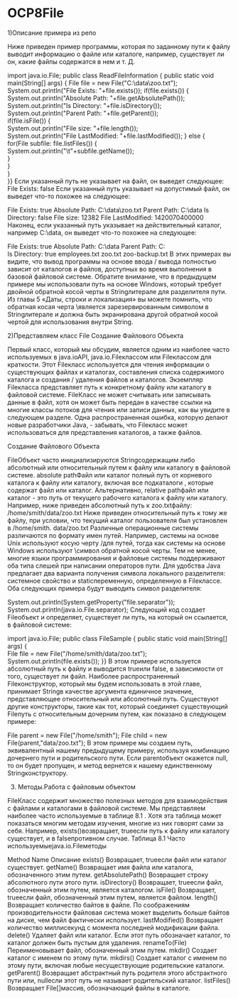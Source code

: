 # OCP8File

1)Описание примера из репо

Ниже приведен пример программы, которая по заданному пути к файлу выводит информацию о файле или каталоге, например, существует ли он, какие файлы содержатся в нем и т. Д.

import java.io.File;
public class ReadFileInformation { 
  public static void main(String[] args) { 
     File file = new File("C:\\data\\zoo.txt");   
   System.out.println("File Exists: "+file.exists());
      if(file.exists()) {   
      System.out.println("Absolute Path: "+file.getAbsolutePath());   
      System.out.println("Is Directory: "+file.isDirectory());  
       System.out.println("Parent Path: "+file.getParent());    
     if(file.isFile()) {  
          System.out.println("File size: "+file.length());      
      System.out.println("File LastModified: "+file.lastModified()); 
        } else {       
     for(File subfile: file.listFiles()) {     
          System.out.println("\t"+subfile.getName());    
        }  
       }   
   }   
}}
Если указанный путь не указывает на файл, он выведет следующее:
File Exists: false
Если указанный путь указывает на допустимый файл, он выведет что-то похожее на следующее:

File Exists: true
Absolute Path: C:\data\zoo.txt
Parent Path: C:\data
Is Directory: false
File size: 12382
File LastModified: 1420070400000
Наконец, если указанный путь указывает на действительный каталог, например C:\data, он выведет что-то похожее на следующее:

File Exists: true
Absolute Path: C:\data
Parent Path: C:\
Is Directory: true 
  employees.txt
   zoo.txt
   zoo-backup.txt
В этих примерах вы видите, что вывод программы на основе ввода / вывода полностью зависит от каталогов и файлов, доступных во время выполнения в базовой файловой системе.
Обратите внимание, что в предыдущем примере мы использовали путь на основе Windows, который требует двойной обратной косой черты в Stringлитерале для разделителя пути.
Из главы 5 «Даты, строки и локализация» вы можете помнить, что обратная косая черта \является зарезервированным символом в Stringлитерале и должна 
быть экранирована другой обратной косой чертой для использования внутри String.

2)Представляем класс File
Создание Файлового Объекта

Первый класс, который мы обсудим, является одним из наиболее часто используемых в java.ioAPI, java.io.Fileклассом или Fileклассом для краткости. Этот Fileкласс используется для чтения информации о существующих файлах и каталогах, составления списка содержимого каталога и создания / удаления файлов и каталогов.
Экземпляр Fileкласса представляет путь к конкретному файлу или каталогу в файловой системе. FileКласс не может считывать или записывать данные в файл, хотя он может быть передан в качестве ссылки на многие классы потоков для чтения или записи данных, как вы увидите в следующем разделе.
Одна распространенная ошибка, которую делают новые разработчики Java, - забывать, что Fileкласс может использоваться для представления каталогов, а также файлов.

Создание Файлового Объекта

FileОбъект часто инициализируются Stringсодержащим либо абсолютный или относительный путем к файлу или каталогу в файловой системе. absolute pathФайл или каталог полный путь от корневого каталога к файлу или каталогу, включая все подкаталоги , которые содержат файл или каталог. Альтернативно, relative pathфайл или каталог - это путь от текущего рабочего каталога к файлу или каталогу. Например, ниже приведен абсолютный путь к zoo.txtфайлу:
/home/smith/data/zoo.txt
Ниже приведен относительный путь к тому же файлу, при условии, что текущий каталог пользователя был установлен в /home/smith.
data/zoo.txt
Различные операционные системы различаются по формату имен путей. Например, системы на основе Unix используют косую черту /для путей, тогда как системы на основе Windows используют \символ обратной косой черты. Тем не менее, многие языки программирования и файловые системы поддерживают оба типа слешей при написании операторов пути. Для удобства Java предлагает два варианта получения символа локального разделителя: системное свойство и staticпеременную, определенную в Fileклассе. Оба следующих примера будут выводить символ разделителя:

System.out.println(System.getProperty("file.separator"));
System.out.println(java.io.File.separator);
Следующий код создает Fileобъект и определяет, существует ли путь, на который он ссылается, в файловой системе:

import java.io.File;
public class FileSample { 
  public static void main(String[] args) {  
    File file = new File("/home/smith/data/zoo.txt");    
  System.out.println(file.exists()); 
  }}
В этом примере используется абсолютный путь к файлу и выводится trueили false, в зависимости от того, существует ли файл. Наиболее распространенный Fileконструктор, который мы будем использовать в этой главе, принимает Stringв качестве аргумента единичное значение, представляющее относительный или абсолютный путь. Существуют другие конструкторы, такие как тот, который соединяет существующий Fileпуть с относительным дочерним путем, как показано в следующем примере:

File parent = new File("/home/smith");
File child = new File(parent,"data/zoo.txt");
В этом примере мы создаем путь, эквивалентный нашему предыдущему примеру, используя комбинацию дочернего пути и родительского пути. Если parentобъект окажется null, то он будет пропущен, и метод вернется к нашему единственному Stringконструктору. 
 
 3) Методы.Работа с файловым объектом
 
FileКласс содержит множество полезных методов для взаимодействия с файлами и каталогами в файловой системе. Мы представляем наиболее часто используемые в таблице 8.1 . Хотя эта таблица может показаться многим методам изучения, многие из них говорят сами за себя. Например, exists()возвращает, trueесли путь к файлу или каталогу существует, и в falseпротивном случае.
Таблица 8.1 Часто используемыеjava.io.Fileметоды

Method Name	Описание
exists()	Возвращает, trueесли файл или каталог существует.
getName()	Возвращает имя файла или каталога, обозначенного этим путем.
getAbsolutePath()	Возвращает строку абсолютного пути этого пути.
isDirectory()	Возвращает, trueесли файл, обозначенный этим путем, является каталогом.
isFile()	Возвращает, trueесли файл, обозначенный этим путем, является файлом.
length()	Возвращает количество байтов в файле. По соображениям производительности файловая система может выделить больше байтов на диске, чем файл фактически использует.
lastModified()	Возвращает количество миллисекунд с момента последней модификации файла.
delete()	Удаляет файл или каталог. Если этот путь обозначает каталог, то каталог должен быть пустым для удаления.
renameTo(File)	Переименовывает файл, обозначенный этим путем.
mkdir()	Создает каталог с именем по этому пути.
mkdirs()	Создает каталог с именем по этому пути, включая любые несуществующие родительские каталоги.
getParent()	Возвращает абстрактный путь родителя этого абстрактного пути или, nullесли этот путь не называет родительский каталог.
listFiles()	Возвращает File[]массив, обозначающий файлы в каталоге.


